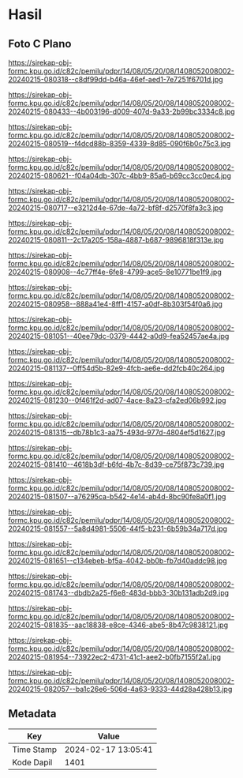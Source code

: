 # Hasil

## Foto C Plano

https://sirekap-obj-formc.kpu.go.id/c82c/pemilu/pdpr/14/08/05/20/08/1408052008002-20240215-080318--c8df99dd-b46a-46ef-aed1-7e7251f6701d.jpg

https://sirekap-obj-formc.kpu.go.id/c82c/pemilu/pdpr/14/08/05/20/08/1408052008002-20240215-080433--4b003196-d009-407d-9a33-2b99bc3334c8.jpg

https://sirekap-obj-formc.kpu.go.id/c82c/pemilu/pdpr/14/08/05/20/08/1408052008002-20240215-080519--f4dcd88b-8359-4339-8d85-090f6b0c75c3.jpg

https://sirekap-obj-formc.kpu.go.id/c82c/pemilu/pdpr/14/08/05/20/08/1408052008002-20240215-080621--f04a04db-307c-4bb9-85a6-b69cc3cc0ec4.jpg

https://sirekap-obj-formc.kpu.go.id/c82c/pemilu/pdpr/14/08/05/20/08/1408052008002-20240215-080717--e3212d4e-67de-4a72-bf8f-d2570f8fa3c3.jpg

https://sirekap-obj-formc.kpu.go.id/c82c/pemilu/pdpr/14/08/05/20/08/1408052008002-20240215-080811--2c17a205-158a-4887-b687-9896818f313e.jpg

https://sirekap-obj-formc.kpu.go.id/c82c/pemilu/pdpr/14/08/05/20/08/1408052008002-20240215-080908--4c77ff4e-6fe8-4799-ace5-8e10771be1f9.jpg

https://sirekap-obj-formc.kpu.go.id/c82c/pemilu/pdpr/14/08/05/20/08/1408052008002-20240215-080958--888a41e4-8ff1-4157-a0df-8b303f54f0a6.jpg

https://sirekap-obj-formc.kpu.go.id/c82c/pemilu/pdpr/14/08/05/20/08/1408052008002-20240215-081051--40ee79dc-0379-4442-a0d9-fea52457ae4a.jpg

https://sirekap-obj-formc.kpu.go.id/c82c/pemilu/pdpr/14/08/05/20/08/1408052008002-20240215-081137--0ff54d5b-82e9-4fcb-ae6e-dd2fcb40c264.jpg

https://sirekap-obj-formc.kpu.go.id/c82c/pemilu/pdpr/14/08/05/20/08/1408052008002-20240215-081230--0f461f2d-ad07-4ace-8a23-cfa2ed06b992.jpg

https://sirekap-obj-formc.kpu.go.id/c82c/pemilu/pdpr/14/08/05/20/08/1408052008002-20240215-081315--db78b1c3-aa75-493d-977d-4804ef5d1627.jpg

https://sirekap-obj-formc.kpu.go.id/c82c/pemilu/pdpr/14/08/05/20/08/1408052008002-20240215-081410--4618b3df-b6fd-4b7c-8d39-ce75f873c739.jpg

https://sirekap-obj-formc.kpu.go.id/c82c/pemilu/pdpr/14/08/05/20/08/1408052008002-20240215-081507--a76295ca-b542-4e14-ab4d-8bc90fe8a0f1.jpg

https://sirekap-obj-formc.kpu.go.id/c82c/pemilu/pdpr/14/08/05/20/08/1408052008002-20240215-081557--5a8d4981-5506-44f5-b231-6b59b34a717d.jpg

https://sirekap-obj-formc.kpu.go.id/c82c/pemilu/pdpr/14/08/05/20/08/1408052008002-20240215-081651--c134ebeb-bf5a-4042-bb0b-fb7d40addc98.jpg

https://sirekap-obj-formc.kpu.go.id/c82c/pemilu/pdpr/14/08/05/20/08/1408052008002-20240215-081743--dbdb2a25-f6e8-483d-bbb3-30b131adb2d9.jpg

https://sirekap-obj-formc.kpu.go.id/c82c/pemilu/pdpr/14/08/05/20/08/1408052008002-20240215-081835--aac18838-e8ce-4346-abe5-8b47c9838121.jpg

https://sirekap-obj-formc.kpu.go.id/c82c/pemilu/pdpr/14/08/05/20/08/1408052008002-20240215-081954--73922ec2-4731-41c1-aee2-b0fb7155f2a1.jpg

https://sirekap-obj-formc.kpu.go.id/c82c/pemilu/pdpr/14/08/05/20/08/1408052008002-20240215-082057--ba1c26e6-506d-4a63-9333-44d28a428b13.jpg


## Metadata

| Key        | Value               |
| ---------- | ------------------- |
| Time Stamp | 2024-02-17 13:05:41 |
| Kode Dapil | 1401                |



